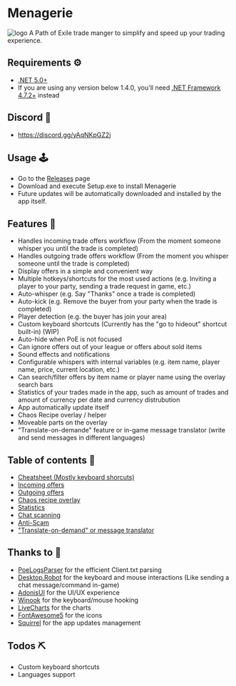 # Menagerie
![logo](https://user-images.githubusercontent.com/25111613/103430530-0f114d80-4b93-11eb-9937-884259718529.png)
A Path of Exile trade manger to simplify and speed up your trading experience.

## Requirements ⚙️
- [.NET 5.0+](https://dotnet.microsoft.com/download/dotnet/5.0)
- If you are using any version below 1.4.0, you'll need [.NET Framework 4.7.2+](https://dotnet.microsoft.com/download/dotnet-framework) instead

## Discord 💬
- https://discord.gg/yAqNKpGZ2j

## Usage 🕹️
- Go to the [Releases](https://github.com/nomis51/Menagerie/releases/latest) page
- Download and execute Setup.exe to install Menagerie
- Future updates will be automatically downloaded and installed by the app itself.

## Features 📝
- Handles incoming trade offers workflow (From the moment someone whisper you until the trade is completed)
- Handles outgoing trade offers workflow (From the moment you whisper someone until the trade is completed)
- Display offers in a simple and convenient way
- Multiple hotkeys/shortcuts for the most used actions (e.g. Inviting a player to your party, sending a trade request in game, etc.)
- Auto-whisper (e.g. Say "Thanks" once a trade is completed)
- Auto-kick (e.g. Remove the buyer from your party when the trade is completed)
- Player detection (e.g. the buyer has join your area)
- Custom keyboard shortcuts (Currently has the "go to hideout" shortcut built-in) (WIP)
- Auto-hide when PoE is not focused
- Can ignore offers out of your league or offers about sold items
- Sound effects and notifications
- Configurable whispers with internal variables (e.g. item name, player name, price, current location, etc.)
- Can search/filter offers by item name or player name using the overlay search bars
- Statistics of your trades made in the app, such as amount of trades and amount of currency per date and currency distrubution
- App automatically update itself
- Chaos Recipe overlay / helper
- Moveable parts on the overlay
- "Translate-on-demande" feature or in-game message translator (write and send messages in different languages)

## Table of contents 📜
- [Cheatsheet (Mostly keyboard shorcuts)](https://github.com/nomis51/Menagerie/blob/master/docs/cheatsheet.md)
- [Incoming offers](https://github.com/nomis51/Menagerie/blob/master/docs/feature-incoming-offers.md)
- [Outgoing offers](https://github.com/nomis51/Menagerie/blob/master/docs/feature-outgoing-offers.md)
- [Chaos recipe overlay](https://github.com/nomis51/Menagerie/blob/master/docs/feature-chaos-recipe-overlay.md)
- [Statistics](https://github.com/nomis51/Menagerie/blob/master/docs/feature-statistics.md)
- [Chat scanning](https://github.com/nomis51/Menagerie/blob/master/docs/feature-chat-scanning.md)
- [Anti-Scam](https://github.com/nomis51/Menagerie/blob/master/docs/feature-anti-scam.md)
- ["Translate-on-demand" or message translator](https://github.com/nomis51/Menagerie/blob/master/docs/feature-translate-on-demand.md)

## Thanks to 👏
- [PoeLogsParser](https://github.com/nomis51/poe-logs-parser) for the efficient Client.txt parsing
- [Desktop.Robot](https://github.com/lucassklp/Desktop.Robot) for the keyboard and mouse interactions (Like sending a chat message/command in-game)
- [AdonisUI](https://github.com/benruehl/adonis-ui) for the UI/UX experience
- [Winook](https://github.com/macote/Winook) for the keyboard/mouse hooking
- [LiveCharts](https://github.com/Live-Charts/Live-Charts) for the charts
- [FontAwesome5](https://github.com/MartinTopfstedt/FontAwesome5) for the icons
- [Squirrel](https://github.com/Squirrel/Squirrel.Windows) for the app updates management

## Todos ⛏️
- Custom keyboard shortcuts
- Languages support


